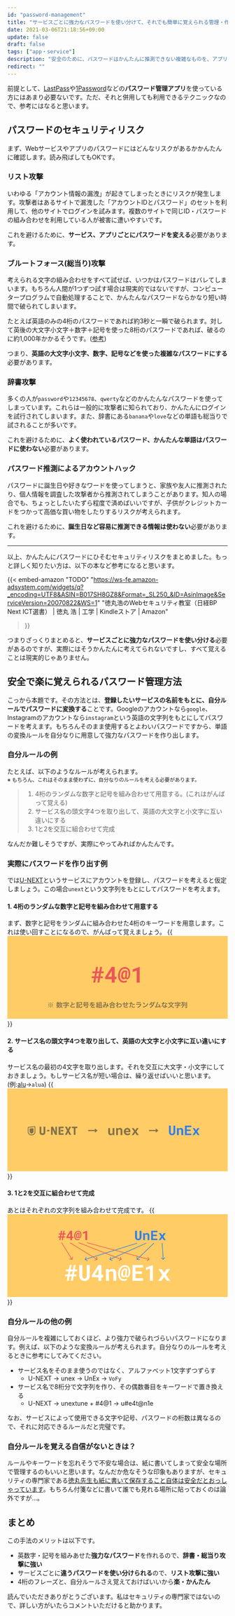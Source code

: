 ```yaml
---
id: "password-management"
title: "サービスごとに強力なパスワードを使い分けて、それでも簡単に覚えられる管理・作り方テクニック"
date: 2021-03-06T21:18:56+09:00
update: false
draft: false
tags: ["app・service"]
description: "安全のために、パスワードはかんたんに推測できない複雑なものを、アプリ・サービスごとに使い分ける必要があります。強力で安全なパスワードをサービスごとに使い分けて、なおかつ簡単で楽に覚えられる方法を紹介します。"
redirect: ""
---
```


前提として、[LastPass](https://www.lastpass.com/)や[1Password](https://1password.com/jp/)などの<b>パスワード管理アプリ</b>を使っている方にはあまり必要ないです。ただ、それと併用しても利用できるテクニックなので、参考にはなると思います。


## パスワードのセキュリティリスク
まず、Webサービスやアプリのパスワードにはどんなリスクがあるかかんたんに確認します。読み飛ばしてもOKです。


### リスト攻撃
いわゆる「アカウント情報の漏洩」が起きてしまったときにリスクが発生します。攻撃者はあるサイトで漏洩した「アカウントIDとパスワード」のセットを利用して、他のサイトでログインを試みます。複数のサイトで同じID・パスワードの組み合わせを利用している人が被害に遭いやすいです。

これを避けるために、**サービス、アプリごとにパスワードを変える**必要があります。

### ブルートフォース(総当り)攻撃
考えられる文字の組み合わせをすべて試せば、いつかはパスワードはバレてしまいます。もちろん人間が1つずつ試す場合は現実的ではないですが、コンピュータープログラムで自動処理することで、かんたんなパスワードならかなり短い時間で破られてしまいます。

たとえば英語のみの4桁のパスワードであれば約3秒と一瞬で破られます。対して英後の大文字小文字＋数字＋記号を使った8桁のパスワードであれば、破るのに約1,000年かかるそうです。([参考](https://cybersecurity-jp.com/column/17426))

つまり、**英語の大文字小文字、数字、記号などを使った複雑なパスワードにする**必要があります。

### 辞書攻撃
多くの人が`password`や`12345678`、`qwerty`などのかんたんなパスワードを使ってしまっています。これらは一般的に攻撃者に知られており、かんたんにログインを試行されてしまいます。また、辞書にある`banana`や`love`などの単語も総当りで試されることが多いです。

これを避けるために、**よく使われているパスワード、かんたんな単語はパスワードに使わない**必要があります。

### パスワード推測によるアカウントハック
パスワードに誕生日や好きなワードを使ってしまうと、家族や友人に推測されたり、個人情報を調査した攻撃者から推測されてしまうことがあります。知人の場合でも、ちょっとしたいたずら程度で済めばいいですが、子供がクレジットカードをつかって高価な買い物をしたりするリスクが考えられます。

これを避けるために、**誕生日など容易に推測できる情報は使わない**必要があります。

---

以上、かんたんにパスワードにひそむセキュリティリスクをまとめました。もっと詳しく知りたい方は、以下の本など参考になると思います。

{{< embed-amazon
    "TODO"
    "https://ws-fe.amazon-adsystem.com/widgets/q?_encoding=UTF8&ASIN=B017SH8GZ8&Format=_SL250_&ID=AsinImage&ServiceVersion=20070822&WS=1"
    "徳丸浩のWebセキュリティ教室（日経BP Next ICT選書） | 徳丸 浩 | 工学 | Kindleストア | Amazon"
>}}

つまりざっくりまとめると、**サービスごとに強力なパスワードを使い分ける**必要があるのですが、実際にはそうかんたんに考えてられないですし、すべて覚えることは現実的じゃありません。


## 安全で楽に覚えられるパスワード管理方法
こっから本題です。その方法とは、**登録したいサービスの名前をもとに、自分ルールでパスワードに変換する**ことです。Googleのアカウントなら`google`、Instagramのアカウントなら`instagram`という英語の文字列をもとにしてパスワードを考えます。もちろんそのまま使用するとよわいパスワードですから、単語の変換ルールを自分なりに用意して強力なパスワードを作り出します。

### 自分ルールの例
たとえば、以下のようなルールが考えられます。  
<small>※ もちろん、これはそのまま使わずに、自分なりのルールを考える必要があります。</small>

> 1.  4桁のランダムな数字と記号を組み合わせて用意する。(これはがんばって覚える)
> 2.  サービス名の頭文字4つを取り出して、英語の大文字と小文字に互い違いにする
> 3.  1と2を交互に組合わせて完成

なんだか難しそうですが、実際にやってみればかんたんです。

### 実際にパスワードを作り出す例
では[U-NEXT](https://video.unext.jp/)というサービスにアカウントを登録し、パスワードを考えると仮定しましょう。この場合`unext`という文字列をもとにしてパスワードを考えます。

#### 1. 4桁のランダムな数字と記号を組み合わせて用意する
まず、数字と記号をランダムに組み合わせた4桁のキーワードを用意します。これは使い回すことになるので、がんばって覚えましょう。
{{<img alt="ステップ1のイメージ" src="step1.png">}}

#### 2.  サービス名の頭文字4つを取り出して、英語の大文字と小文字に互い違いにする
サービス名の最初の4文字を取り出します。それを交互に大文字・小文字にしておきましょう。もしサービス名が短い場合は、繰り返せばいいと思います。(例:[alu](https://alu.jp/)→`alua`)
{{<img alt="ステップ2のイメージ" src="step2.png">}}

#### 3. 1と2を交互に組合わせて完成
あとはそれぞれの文字列を組み合わせて完成です。
{{<img alt="ステップ3のイメージ" src="step3.png">}}

### 自分ルールの他の例
自分ルールを複雑にしておくほど、より強力で破られづらいパスワードになります。例えば、以下のような変換ルールが考えられます。自分なりのルールを考えるときに参考にしてみてください。

* サービス名をそのまま使うのではなく、アルファベット1文字ずつずらす
    * U-NEXT → unex → UnEx → `VoFy`
* サービス名で8桁分で文字列を作り、その偶数番目をキーワードで置き換える
    * U-NEXT → unextune + #4@1 → u#e4t@n1e

なお、サービスによって使用できる文字や記号、パスワードの桁数は異なるので、それに対応できるルールだと完璧です。

### 自分ルールを覚える自信がないときは？
ルールやキーワードを忘れそうで不安な場合は、紙に書いてしまって安全な場所で管理するのもいいと思います。なんだか危なそうな印象もありますが、セキュリティの専門家である[徳丸先生も紙に書いて保存すること自体は安全だとおっしゃっています](https://www.motex.co.jp/nomore/column/1036/)。もちろん付箋などに書いて誰でも見れる場所に貼っておくのは論外ですが...。



## まとめ
この手法のメリットは以下です。

* 英数字・記号を組みあせた**強力なパスワード**を作れるので、**辞書・総当り攻撃に強い**
* サービスごとに**違うパスワードを使い分けられる**ので、**リスト攻撃に強い**
* 4桁のフレーズと、自分ルールさえ覚えておけばいいから**楽・かんたん**

読んでいただきありがとうございます。私はセキュリティの専門家ではないので、詳しい方がいたらコメントいただけると助かります。
